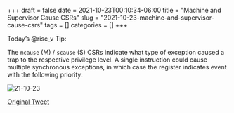+++ 
draft = false
date = 2021-10-23T00:10:34-06:00
title = "Machine and Supervisor Cause CSRs"
slug = "2021-10-23-machine-and-supervisor-cause-csrs" 
tags = []
categories = []
+++

Today’s @risc_v Tip:

The `mcause` (M) / `scause` (S) CSRs indicate what type of exception caused a trap to the respective privilege level. A single instruction could cause multiple synchronous exceptions, in which case the register indicates event with the following priority:

![21-10-23](../../static/risc-v-tips/21-10-23.jpeg)

[Original Tweet](https://twitter.com/hasheddan/status/1451976141275688960?s=20)
